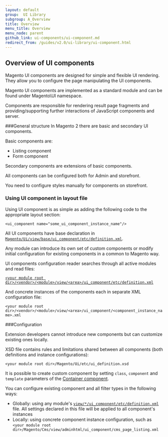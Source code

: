 ```yaml
---
layout: default
group:  UI Library
subgroup: A_Overview
title: Overview
menu_title: Overview
menu_node: parent
github_link: ui-components/ui-component.md
redirect_from: /guides/v2.0/ui-library/ui-component.html 
---
```


<h2 id="general">Overview of UI components</h2>

Magento UI components are designed for simple and flexible UI rendering. They allow you to configure the page manipulating the UI components.

Magento UI components are implemented as a standard module and can be found under Magento\UI namespace.

Components are responsible for rendering result page fragments and providing/supporting further interactions of JavaScript components and server.


###General structure
In Magento 2 there are basic and secondary UI components. 

Basic components are: 

* Listing component
* Form component

Secondary components are extensions of basic components.  

All components can be configured both for Admin and storefront.

<div class="bs-callout bs-callout-info" id="info">
  <p>You need to configure styles manually for components on storefront.</p>
</div>

<h3>Using UI component in layout file</h3>

Using UI component is as simple as adding the following code to the appropriate layout section:

`<ui_component name="some_ui_component_instance_name"/>`

All UI components have base declaration in <a href="{{ site.gdeurl }}ui-library/ui-definition.html">`Magento/Ui/view/base/ui_component/etc/definition.xml`</a>. 

Any module can introduce its own set of custom components or modify initial configuration for existing components in a common to Magento way.

UI components configuration reader searches through all active modules and read files:

<a href="{{ site.gdeurl }}ui-library/ui-definition.html">`<your module root dir>/<vendor>/<module>/view/<area>/ui_component/etc/definition.xml`</a>


And concrete instances of the components each in separate XML configuration file:


`<your module root dir>/<vendor>/<module>/view/<area>/ui_component/<component_instance_name>.xml`

###Configuration

Extension developers cannot introduce new components but can customize existing ones locally. 

XSD file contains rules and limitations shared between all components (both definitions and instance configurations):

`<your module root dir>/Magento/Ui/etc/ui_definition.xsd`

It is possible to create custom component by setting `class`, `component` and `template` parameters of the <a href="{{ site.gdeurl }}ui-library/ui-container.html">Container component</a>.

You can configure existing component and all filter types in the following ways:

* Globally: using any module's <a href="{{ site.gdeurl }}ui-library/ui-definition.html">`view/*/ui_component/etc/definition.xml`</a> file. All settings declared in this file will be applied to all component's instances
* Locally: using concrete component instance configuration, such as `<your module root dir>/Magento/Cms/view/adminhtml/ui_component/cms_page_listing.xml`
